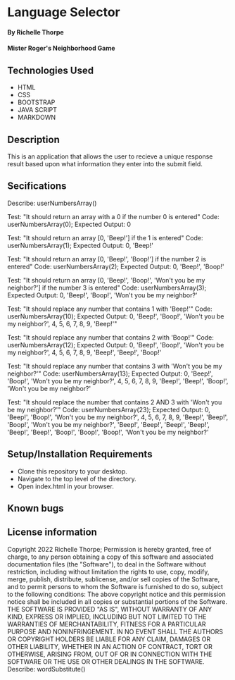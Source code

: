# Language Selector
#### By Richelle Thorpe
#### Mister Roger's Neighborhood Game

## Technologies Used
- HTML
- CSS
- BOOTSTRAP
- JAVA SCRIPT
- MARKDOWN

## Description
This is an application that allows the user to recieve a unique response result based upon what information they enter into the submit field. 

## Secifications
Describe: userNumbersArray()

Test: "It should return an array with a 0 if the number 0 is entered"
Code: userNumbersArray(0);
Expected Output: 0

Test: "It should return an array [0, 'Beep!'] if the 1 is entered"
Code: userNumbersArray(1);
Expected Output: 0, 'Beep!'

Test: "It should return an array [0, 'Beep!', 'Boop!'] if the number 2 is entered"
Code: userNumbersArray(2);
Expected Output: 0, 'Beep!', 'Boop!'

Test: "It should return an array [0, 'Beep!', 'Boop!', 'Won't you be my neighbor?'] if the number 3 is entered"
Code: userNumbersArray(3);
Expected Output: 0, 'Beep!', 'Boop!', 'Won't you be my neighbor?'

Test: "It should replace any number that contains 1 with 'Beep!'"
Code: userNumbersArray(10);
Expected Output: 0, 'Beep!', 'Boop!', 'Won't you be my neighbor?', 4, 5, 6, 7, 8, 9, 'Beep!'"

Test: "It should replace any number that contains 2 with 'Boop!'"
Code: userNumbersArray(12);
Expected Output: 0, 'Beep!', 'Boop!', 'Won't you be my neighbor?', 4, 5, 6, 7, 8, 9, 'Beep!', 'Beep!', 'Boop!'

Test: "It should replace any number that contains 3 with 'Won't you be my neighbor?'"
Code: userNumbersArray(13);
Expected Output: 0, 'Beep!', 'Boop!', 'Won't you be my neighbor?', 4, 5, 6, 7, 8, 9, 'Beep!', 'Beep!', 'Boop!', 'Won't you be my neighbor?'

Test: "It should replace the number that contains 2 AND 3 with 'Won't you be my neighbor?'"
Code: userNumbersArray(23);
Expected Output: 0, 'Beep!', 'Boop!', 'Won't you be my neighbor?', 4, 5, 6, 7, 8, 9, 'Beep!', 'Beep!', 'Boop!', 'Won't you be my neighbor?', 'Beep!', 'Beep!', 'Beep!', 'Beep!', 'Beep!', 'Beep!', 'Boop!', 'Boop!', 'Boop!', 'Won't you be my neighbor?'


## Setup/Installation Requirements
- Clone this repository to your desktop.
- Navigate to the top level of the directory.
- Open index.html in your browser.

## Known bugs


## License information
Copyright 2022 Richelle Thorpe;
Permission is hereby granted, free of charge, to any person obtaining a copy of this software and associated documentation files (the "Software"), to deal in the Software without restriction, including without limitation the rights to use, copy, modify, merge, publish, distribute, sublicense, and/or sell copies of the Software, and to permit persons to whom the Software is furnished to do so, subject to the following conditions:
The above copyright notice and this permission notice shall be included in all copies or substantial portions of the Software.
THE SOFTWARE IS PROVIDED "AS IS", WITHOUT WARRANTY OF ANY KIND, EXPRESS OR IMPLIED, INCLUDING BUT NOT LIMITED TO THE WARRANTIES OF MERCHANTABILITY, FITNESS FOR A PARTICULAR PURPOSE AND NONINFRINGEMENT. IN NO EVENT SHALL THE AUTHORS OR COPYRIGHT HOLDERS BE LIABLE FOR ANY CLAIM, DAMAGES OR OTHER LIABILITY, WHETHER IN AN ACTION OF CONTRACT, TORT OR OTHERWISE, ARISING FROM, OUT OF OR IN CONNECTION WITH THE SOFTWARE OR THE USE OR OTHER DEALINGS IN THE SOFTWARE.
Describe: wordSubstitute()

